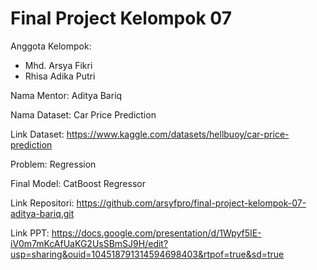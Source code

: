 # Final Project Kelompok 07
Anggota Kelompok:
- Mhd. Arsya Fikri
- Rhisa Adika Putri

Nama Mentor: Aditya Bariq

Nama Dataset: Car Price Prediction

Link Dataset: https://www.kaggle.com/datasets/hellbuoy/car-price-prediction

Problem: Regression

Final Model: CatBoost Regressor

Link Repositori: https://github.com/arsyfpro/final-project-kelompok-07-aditya-bariq.git

Link PPT: https://docs.google.com/presentation/d/1Wpyf5IE-iV0m7mKcAfUaKG2UsSBmSJ9H/edit?usp=sharing&ouid=104518791314594698403&rtpof=true&sd=true
